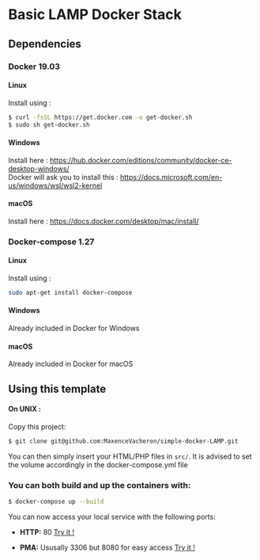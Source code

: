 # Basic LAMP Docker Stack


## Dependencies

### **Docker 19.03**  
#### Linux  
Install using :
```bash
$ curl -fsSL https://get.docker.com -o get-docker.sh
$ sudo sh get-docker.sh
``` 

#### Windows    
Install here : https://hub.docker.com/editions/community/docker-ce-desktop-windows/  
Docker will ask you to install this : https://docs.microsoft.com/en-us/windows/wsl/wsl2-kernel  

#### macOS    
Install here : https://docs.docker.com/desktop/mac/install/  


### **Docker-compose 1.27**  

#### Linux  
Install using :
```bash
sudo apt-get install docker-compose
```

#### Windows  
Already included in Docker for Windows

#### macOS  
Already included in Docker for macOS


## Using this template
#### On UNIX :

Copy this project:
```bash
$ git clone git@github.com:MaxenceVacheron/simple-docker-LAMP.git
```

You can then simply insert your HTML/PHP files in ```src/```.
It is advised to set the volume accordingly in the docker-compose.yml file

### You can both build and up the containers with:  
```bash
$ docker-compose up --build
```


You can now access your local service with the following ports:

- **HTTP:** 80
[Try it !](http://localhost:80)

- **PMA:** Ususally 3306 but 8080 for easy access
[Try it !](http://localhost:8080)
